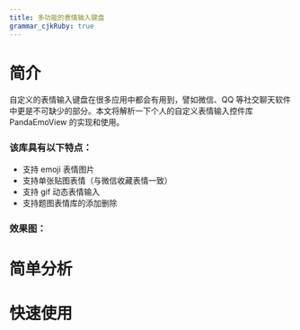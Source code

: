 ```yaml
---
title: 多功能的表情输入键盘
grammar_cjkRuby: true
---
```


# 简介
自定义的表情输入键盘在很多应用中都会有用到，譬如微信、QQ 等社交聊天软件中更是不可缺少的部分。本文将解析一下个人的自定义表情输入控件库 PandaEmoView 的实现和使用。
### 该库具有以下特点：
- 支持 emoji 表情图片
- 支持单张贴图表情（与微信收藏表情一致）
- 支持 gif 动态表情输入
- 支持题图表情库的添加删除
### 效果图：

# 简单分析
# 快速使用